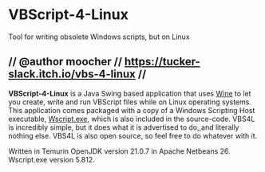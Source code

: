 VBScript-4-Linux
===============

Tool for writing obsolete Windows scripts, but on Linux


// @author moocher // https://tucker-slack.itch.io/vbs-4-linux //
-----------------------------------------------------------------

**VBScript-4-Linux** is a Java Swing based application that uses [Wine](https://gitlab.winehq.org/wine/wine) to let you create, write and run 
VBScript files while on Linux operating systems. This application comes packaged with a copy of a Windows Scripting Host executable, [Wscript.exe](https://archive.org/details/wscript_202506), 
which is also included in the source-code. VBS4L is incredibly simple, but it does what it is advertised to do,,and literally nothing else. 
VBS4L is also open source, so feel free to do whatever with it. 

Written in Temurin OpenJDK version 21.0.7 in Apache Netbeans 26.
Wscript.exe version 5.812.
